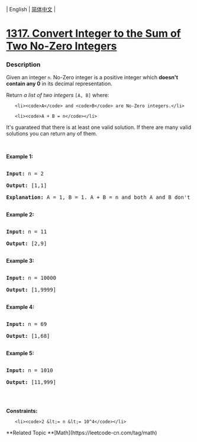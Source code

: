 | English | [简体中文](README.md) |

# [1317. Convert Integer to the Sum of Two No-Zero Integers](https://leetcode-cn.com/problems/convert-integer-to-the-sum-of-two-no-zero-integers)
 ### Description
<p>Given an integer <code>n</code>. No-Zero integer is a positive integer which <strong>doesn&#39;t contain any 0</strong> in its decimal representation.</p>

<p>Return <em>a list of two integers</em> <code>[A, B]</code> where:</p>

<ul>
	<li><code>A</code> and <code>B</code> are No-Zero integers.</li>
	<li><code>A + B = n</code></li>
</ul>

<p>It&#39;s guarateed that there is at least one valid solution. If there are many valid solutions you can return any of them.</p>

<p>&nbsp;</p>
<p><strong>Example 1:</strong></p>

<pre>
<strong>Input:</strong> n = 2
<strong>Output:</strong> [1,1]
<strong>Explanation:</strong> A = 1, B = 1. A + B = n and both A and B don&#39;t contain any 0 in their decimal representation.
</pre>

<p><strong>Example 2:</strong></p>

<pre>
<strong>Input:</strong> n = 11
<strong>Output:</strong> [2,9]
</pre>

<p><strong>Example 3:</strong></p>

<pre>
<strong>Input:</strong> n = 10000
<strong>Output:</strong> [1,9999]
</pre>

<p><strong>Example 4:</strong></p>

<pre>
<strong>Input:</strong> n = 69
<strong>Output:</strong> [1,68]
</pre>

<p><strong>Example 5:</strong></p>

<pre>
<strong>Input:</strong> n = 1010
<strong>Output:</strong> [11,999]
</pre>

<p>&nbsp;</p>
<p><strong>Constraints:</strong></p>

<ul>
	<li><code>2 &lt;= n &lt;= 10^4</code></li>
</ul>
**Related Topic	**[Math](https://leetcode-cn.com/tag/math) 